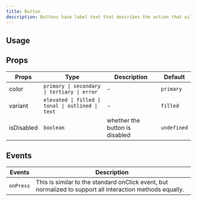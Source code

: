 ```yaml
---
title: Button
description: Buttons have label text that describes the action that will occur if a user taps a button.
---
```


## Usage

<usage></usage>

## Props

| Props      | Type                                              | Description                    | Default     |
| ---------- | ------------------------------------------------- | ------------------------------ | ----------- |
| color      | `primary \| secondary \| tertiary \| error`       | -                              | `primary`   |
| variant    | `elevated \| filled \| tonal \| outlined \| text` | -                              | `filled`    |
| isDisabled | `boolean`                                         | whether the button is disabled | `undefined` |

## Events

| Events    | Description                                                                                               |
| --------- | --------------------------------------------------------------------------------------------------------- |
| `onPress` | This is similar to the standard onClick event, but normalized to support all interaction methods equally. |
